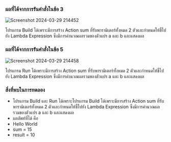 ### ผลที่ได้จากการรันคำสั่งในข้อ 3

![Screenshot 2024-03-29 214452](https://github.com/KanyakornPuengmon/03376836-OOP-2566-Lab-15/assets/144195697/a3e7c12d-7e76-4a0e-9731-ee7288d6e9f2)

โปรแกรม Build ได้เพราะมีการสร้าง Action sum ที่รับพารามิเตอร์ทั้งหมด 2 ตัวและกำหนดให้ชี้ไปยัง Lambda Expression ซึ่งมีการคำนวณผลรวมของตัวแปร a และ b และแสดงผล

### ผลที่ได้จากการรันคำสั่งในข้อ 5

![Screenshot 2024-03-29 214458](https://github.com/KanyakornPuengmon/03376836-OOP-2566-Lab-15/assets/144195697/d11c515d-65b0-4de5-9d3a-53c198586c0b)

โปรแกรม Run ได้เพราะมีการสร้าง Action sum ที่รับพารามิเตอร์ทั้งหมด 2 ตัวและกำหนดให้ชี้ไปยัง Lambda Expression ซึ่งมีการคำนวณผลรวมของตัวแปร a และ b และแสดงผล

### สิ่งที่พบในการทดลอง
- โปรแกรม Build และ Run ได้เพราะโปรแกรม Build ได้เพราะมีการสร้าง Action sum ที่รับพารามิเตอร์ทั้งหมด 2 ตัวและกำหนดให้ชี้ไปยัง Lambda Expression ซึ่งมีการคำนวณผลรวมของตัวแปร a และ b และแสดงผล
-  ผลลัพท์ที่ได้ คือ
  - Hello World
  - sum = 15
  - result = 10
